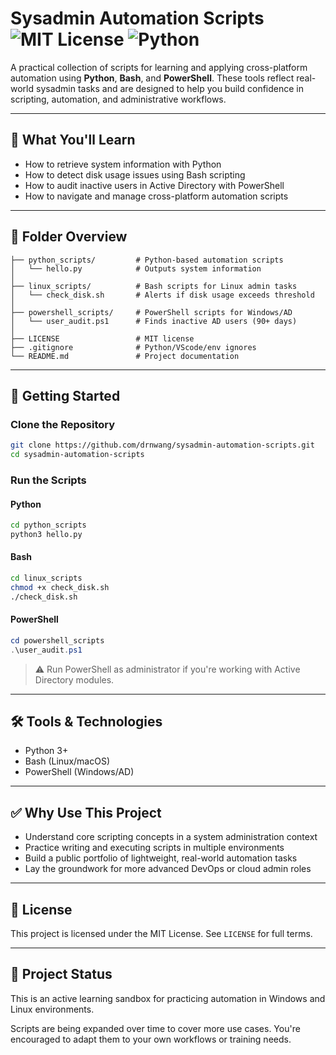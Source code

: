 # Sysadmin Automation Scripts ![MIT License](https://img.shields.io/badge/license-MIT-blue) ![Python](https://img.shields.io/badge/language-Python%20%7C%20Bash%20%7C%20PowerShell-yellowgreen)

A practical collection of scripts for learning and applying cross-platform automation using **Python**, **Bash**, and **PowerShell**. These tools reflect real-world sysadmin tasks and are designed to help you build confidence in scripting, automation, and administrative workflows.

---

## 🧭 What You'll Learn

* How to retrieve system information with Python
* How to detect disk usage issues using Bash scripting
* How to audit inactive users in Active Directory with PowerShell
* How to navigate and manage cross-platform automation scripts

---

## 📁 Folder Overview

```
├── python_scripts/         # Python-based automation scripts
│   └── hello.py            # Outputs system information
│
├── linux_scripts/          # Bash scripts for Linux admin tasks
│   └── check_disk.sh       # Alerts if disk usage exceeds threshold
│
├── powershell_scripts/     # PowerShell scripts for Windows/AD
│   └── user_audit.ps1      # Finds inactive AD users (90+ days)
│
├── LICENSE                 # MIT license
├── .gitignore              # Python/VScode/env ignores
└── README.md               # Project documentation
```

---

## 🚀 Getting Started

### Clone the Repository

```bash
git clone https://github.com/drnwang/sysadmin-automation-scripts.git
cd sysadmin-automation-scripts
```

### Run the Scripts

#### Python

```bash
cd python_scripts
python3 hello.py
```

#### Bash

```bash
cd linux_scripts
chmod +x check_disk.sh
./check_disk.sh
```

#### PowerShell

```powershell
cd powershell_scripts
.\user_audit.ps1
```

> ⚠️ Run PowerShell as administrator if you're working with Active Directory modules.

---

## 🛠️ Tools & Technologies

* Python 3+
* Bash (Linux/macOS)
* PowerShell (Windows/AD)

---

## ✅ Why Use This Project

* Understand core scripting concepts in a system administration context
* Practice writing and executing scripts in multiple environments
* Build a public portfolio of lightweight, real-world automation tasks
* Lay the groundwork for more advanced DevOps or cloud admin roles

---

## 📜 License

This project is licensed under the MIT License. See `LICENSE` for full terms.

---

## 📆 Project Status

This is an active learning sandbox for practicing automation in Windows and Linux environments.

Scripts are being expanded over time to cover more use cases. You're encouraged to adapt them to your own workflows or training needs.
